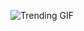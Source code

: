 ![Trending GIF](https://media0.giphy.com/media/v1.Y2lkPThiYjIxNzcyc2ExcG12YmJsNWVzejZpeTNnZTR6dnAzc3B4NW92Ym40N3o1dzZ1YSZlcD12MV9naWZzX3NlYXJjaCZjdD1n/bGgsc5mWoryfgKBx1u/giphy.gif)
